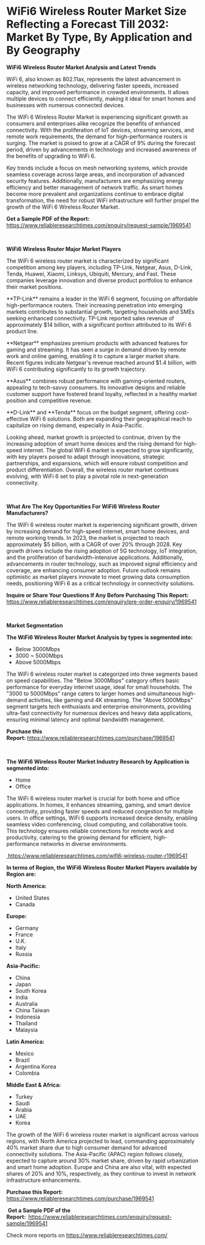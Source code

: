 <p><h1>WiFi6 Wireless Router Market Size Reflecting a Forecast Till 2032: Market By Type, By Application and By Geography</h1></p><p><strong>WiFi6 Wireless Router Market Analysis and Latest Trends</strong></p>
<p><p>WiFi 6, also known as 802.11ax, represents the latest advancement in wireless networking technology, delivering faster speeds, increased capacity, and improved performance in crowded environments. It allows multiple devices to connect efficiently, making it ideal for smart homes and businesses with numerous connected devices.</p><p>The WiFi 6 Wireless Router Market is experiencing significant growth as consumers and enterprises alike recognize the benefits of enhanced connectivity. With the proliferation of IoT devices, streaming services, and remote work requirements, the demand for high-performance routers is surging. The market is poised to grow at a CAGR of 9% during the forecast period, driven by advancements in technology and increased awareness of the benefits of upgrading to WiFi 6. </p><p>Key trends include a focus on mesh networking systems, which provide seamless coverage across large areas, and incorporation of advanced security features. Additionally, manufacturers are emphasizing energy efficiency and better management of network traffic. As smart homes become more prevalent and organizations continue to embrace digital transformation, the need for robust WiFi infrastructure will further propel the growth of the WiFi 6 Wireless Router Market.</p></p>
<p><strong>Get a Sample PDF of the Report:&nbsp;</strong> <a href="https://www.reliableresearchtimes.com/enquiry/request-sample/1969541?utm_campaign=2186&utm_medium=2&utm_source=Github&utm_content=ia&utm_term=06042025&utm_id=wifi6-wireless-router">https://www.reliableresearchtimes.com/enquiry/request-sample/1969541</a></p>
<p>&nbsp;</p>
<p><strong>WiFi6 Wireless Router Major Market Players</strong></p>
<p><p>The WiFi 6 wireless router market is characterized by significant competition among key players, including TP-Link, Netgear, Asus, D-Link, Tenda, Huawei, Xiaomi, Linksys, Ubiquiti, Mercury, and Fast. These companies leverage innovation and diverse product portfolios to enhance their market positions.</p><p>**TP-Link** remains a leader in the WiFi 6 segment, focusing on affordable high-performance routers. Their increasing penetration into emerging markets contributes to substantial growth, targeting households and SMEs seeking enhanced connectivity. TP-Link reported sales revenue of approximately $14 billion, with a significant portion attributed to its WiFi 6 product line.</p><p>**Netgear** emphasizes premium products with advanced features for gaming and streaming. It has seen a surge in demand driven by remote work and online gaming, enabling it to capture a larger market share. Recent figures indicate Netgear's revenue reached around $1.4 billion, with WiFi 6 contributing significantly to its growth trajectory.</p><p>**Asus** combines robust performance with gaming-oriented routers, appealing to tech-savvy consumers. Its innovative designs and reliable customer support have fostered brand loyalty, reflected in a healthy market position and competitive revenue.</p><p>**D-Link** and **Tenda** focus on the budget segment, offering cost-effective WiFi 6 solutions. Both are expanding their geographical reach to capitalize on rising demand, especially in Asia-Pacific.</p><p>Looking ahead, market growth is projected to continue, driven by the increasing adoption of smart home devices and the rising demand for high-speed internet. The global WiFi 6 market is expected to grow significantly, with key players poised to adapt through innovations, strategic partnerships, and expansions, which will ensure robust competition and product differentiation. Overall, the wireless router market continues evolving, with WiFi 6 set to play a pivotal role in next-generation connectivity.</p></p>
<p>&nbsp;</p>
<p><strong>What Are The Key Opportunities For WiFi6 Wireless Router Manufacturers?</strong></p>
<p><p>The WiFi 6 wireless router market is experiencing significant growth, driven by increasing demand for high-speed internet, smart home devices, and remote working trends. In 2023, the market is projected to reach approximately $5 billion, with a CAGR of over 20% through 2028. Key growth drivers include the rising adoption of 5G technology, IoT integration, and the proliferation of bandwidth-intensive applications. Additionally, advancements in router technology, such as improved signal efficiency and coverage, are enhancing consumer adoption. Future outlook remains optimistic as market players innovate to meet growing data consumption needs, positioning WiFi 6 as a critical technology in connectivity solutions.</p></p>
<p><strong>Inquire or Share Your Questions If Any Before Purchasing This Report:</strong> <a href="https://www.reliableresearchtimes.com/enquiry/pre-order-enquiry/1969541?utm_campaign=2186&utm_medium=2&utm_source=Github&utm_content=ia&utm_term=06042025&utm_id=wifi6-wireless-router">https://www.reliableresearchtimes.com/enquiry/pre-order-enquiry/1969541</a></p>
<p>&nbsp;</p>
<p><strong>Market Segmentation</strong></p>
<p><strong>The WiFi6 Wireless Router Market Analysis by types is segmented into:</strong></p>
<p><ul><li>Below 3000Mbps</li><li>3000 ~ 5000Mbps</li><li>Above 5000Mbps</li></ul></p>
<p><p>The WiFi 6 wireless router market is categorized into three segments based on speed capabilities. The "Below 3000Mbps" category offers basic performance for everyday internet usage, ideal for small households. The "3000 to 5000Mbps" range caters to larger homes and simultaneous high-demand activities, like gaming and 4K streaming. The "Above 5000Mbps" segment targets tech enthusiasts and enterprise environments, providing ultra-fast connectivity for numerous devices and heavy data applications, ensuring minimal latency and optimal bandwidth management.</p></p>
<p><strong>Purchase this Report:&nbsp;</strong><a href="https://www.reliableresearchtimes.com/purchase/1969541?utm_campaign=2186&utm_medium=2&utm_source=Github&utm_content=ia&utm_term=06042025&utm_id=wifi6-wireless-router">https://www.reliableresearchtimes.com/purchase/1969541</a></p>
<p>&nbsp;</p>
<p><strong>The WiFi6 Wireless Router Market Industry Research by Application is segmented into:</strong></p>
<p><ul><li>Home</li><li>Office</li></ul></p>
<p><p>The WiFi 6 wireless router market is crucial for both home and office applications. In homes, it enhances streaming, gaming, and smart device connectivity, providing faster speeds and reduced congestion for multiple users. In office settings, WiFi 6 supports increased device density, enabling seamless video conferencing, cloud computing, and collaborative tools. This technology ensures reliable connections for remote work and productivity, catering to the growing demand for efficient, high-performance networks in diverse environments.</p></p>
<p><a href="https://www.reliableresearchtimes.com/wifi6-wireless-router-r1969541?utm_campaign=2186&utm_medium=2&utm_source=Github&utm_content=ia&utm_term=06042025&utm_id=wifi6-wireless-router">&nbsp;https://www.reliableresearchtimes.com/wifi6-wireless-router-r1969541</a></p>
<p><strong>In terms of Region, the WiFi6 Wireless Router Market Players available by Region are:</strong></p>
<p>
    <p> <strong> North America: </strong>
        <ul>
            <li>United States</li>
            <li>Canada</li>
        </ul>
        </p> 
    <p> <strong> Europe: </strong>
        <ul>
            <li>Germany</li>
            <li>France</li>
            <li>U.K.</li>
            <li>Italy</li>
            <li>Russia</li>
        </ul>
        </p> 
    <p> <strong> Asia-Pacific: </strong>
        <ul>
            <li>China</li>
            <li>Japan</li>
            <li>South Korea</li>
            <li>India</li>
            <li>Australia</li>
            <li>China Taiwan</li>
            <li>Indonesia</li>
            <li>Thailand</li>
            <li>Malaysia</li>
        </ul>
        </p> 
    <p> <strong> Latin America: </strong>
        <ul>
            <li>Mexico</li>
            <li>Brazil</li>
            <li>Argentina Korea</li>
            <li>Colombia</li>
        </ul>
        </p> 
    <p> <strong> Middle East & Africa: </strong>
        <ul>
            <li>Turkey</li>
            <li>Saudi</li>
            <li>Arabia</li>
            <li>UAE</li>
            <li>Korea</li>
        </ul>
    </p>
    </p>
<p><p>The growth of the WiFi 6 wireless router market is significant across various regions, with North America projected to lead, commanding approximately 40% market share due to high consumer demand for advanced connectivity solutions. The Asia-Pacific (APAC) region follows closely, expected to capture around 30% market share, driven by rapid urbanization and smart home adoption. Europe and China are also vital, with expected shares of 20% and 10%, respectively, as they continue to invest in network infrastructure enhancements.</p></p>
<p><strong>Purchase this Report: </strong><a href="https://www.reliableresearchtimes.com/purchase/1969541?utm_campaign=2186&utm_medium=2&utm_source=Github&utm_content=ia&utm_term=06042025&utm_id=wifi6-wireless-router">https://www.reliableresearchtimes.com/purchase/1969541</a></p>
<p>&nbsp;<strong>Get a Sample PDF of the Report:&nbsp;&nbsp;</strong><a href="https://www.reliableresearchtimes.com/enquiry/request-sample/1969541?utm_campaign=2186&utm_medium=2&utm_source=Github&utm_content=ia&utm_term=06042025&utm_id=wifi6-wireless-router">https://www.reliableresearchtimes.com/enquiry/request-sample/1969541</a></p>
<p><strong></strong></p>
<p>Check more reports on <a href="https://www.reliableresearchtimes.com/?utm_campaign=2186&utm_medium=2&utm_source=Github&utm_content=ia&utm_term=06042025&utm_id=wifi6-wireless-router">https://www.reliableresearchtimes.com/</a></p>